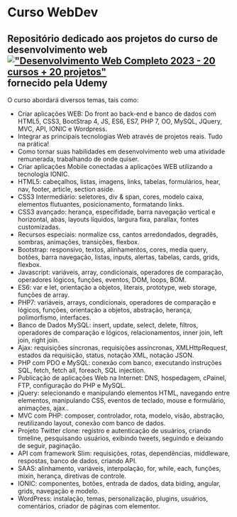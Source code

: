 # Curso WebDev


## Repositório dedicado aos projetos do curso de desenvolvimento web [!["Desenvolvimento Web Completo 2023 - 20 cursos + 20 projetos"](https://www.udemy.com/course/web-completo/)](https://www.udemy.com/course/web-completo/) fornecido pela Udemy

O curso abordará diversos temas, tais como:

- Criar aplicações WEB: Do front ao back-end e banco de dados com HTML5, CSS3, BootStrap 4, JS, ES6, ES7, PHP 7, OO, MySQL, JQuery, MVC, API, IONIC e Wordpress.
- Integrar as principais tecnologias Web através de projetos reais. Tudo na prática!
- Como tornar suas habilidades em desenvolvimento web uma atividade remunerada, trabalhando de onde quiser.
- Criar aplicações Mobile conectadas a aplicações WEB utilizando a tecnologia IONIC.
- HTML5: cabeçalhos, listas, imagens, links, tabelas, formulários, hear, nav, footer, article, section aside.
- CSS3 Intermediário: seletores, div & span, cores, modelo caixa, elementos flutuantes, posicionamento, formatando links.
- CSS3 avançado: herança, especifidade, barra navegação vertical e horizontal, abas, layouts líquidos, largura fixa, parallax, fontes customizadas.
- Recursos especiais: normalize css, cantos arredondados, degradês, sombras, animações, transições, flexbox.
- Bootstrap: responsivo, textos, alinhamentos, cores, media query, botões, barra navegação, listas, inputs, alertas, tabelas, cards, grids, flexbox.
- Javascript: variáveis, array, condicionais, operadores de comparação, operadores lógicos, funções, eventos, DOM, loops, BOM.
- ES6: var e let, orientação a objetos, literais, prototype, web storage, funções de array.
- PHP7: variáveis, arrays, condicionais, operadores de comparação e lógicos, funções, orientação a objetos, abstração, herança, polimorfismo, interfaces.
- Banco de Dados MySQL: insert, update, select, delete, filtros, operadores de comparação e lógicos, relacionamentos, inner join, left join, right join.
- Ajax: requisições síncronas, requisições assíncronas, XMLHttpRequest, estados da requisição, status, notação XML, notação JSON.
- PHP com PDO e MySQL: conexão com banco, executando instruções SQL, fetch, fetch all, foreach, SQL injection.
- Publicação de aplicações Web na Internet: DNS, hospedagem, cPainel, FTP, configuração do PHP e MySQL.
- jQuery: selecionando e manipulando elementos HTML, navegando entre elementos, manipulando CSS, eventos de teclado, mouse e formulário, animações, ajax..
- MVC com PHP: composer, controlador, rota, modelo, visão, abstração, reutilizando layout, conexão com banco de dados.
- Projeto Twitter clone: registro e autenticação de usuários, criando timeline, pesquisando usuários, exibindo tweets, seguindo e deixando de seguir, paginação.
- API com framework Slim: requisições, rotas, dependências, middleware, respostas, banco de dados, criando API.
- SAAS: alinhamento, variáveis, interpolação, for, while, each, funções, mixin, herança, diretivas de controle.
- IONIC: componentes, botões, entrada de dados, data biding, angular, grids, navegação e modelo.
- WordPress: instalação, temas, personalização, plugins, usuários, comentários, criador de páginas com elementor.
